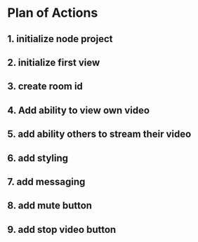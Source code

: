 # Plan of Actions

## 1. initialize node project

## 2. initialize first view

## 3. create room id

## 4. Add ability to view own video

## 5. add ability others to stream their video

## 6. add styling

## 7. add messaging

## 8. add mute button 

## 9. add stop video button